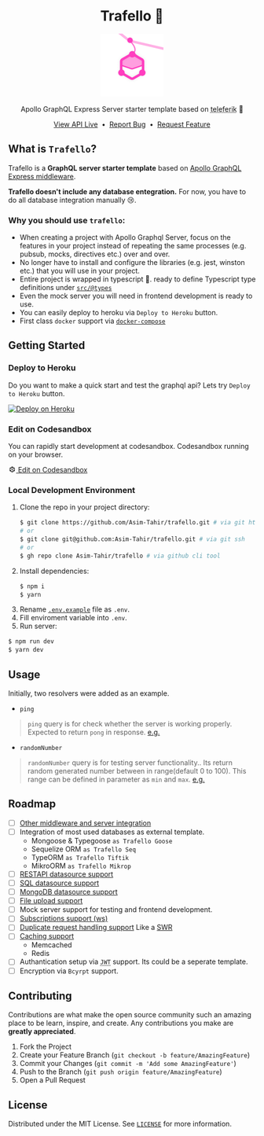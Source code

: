 <h1 align="center">Trafello 🚡</h1>
<p align="center">
  <img width="128px" src="assets/logo.png"/>
</p>
<p align="center">
  Apollo GraphQL Express Server starter template based on <abbr title="Aerial Tramway">teleferik</abbr> 🚡
</p>
<p align="center">
  <a href="https://trafello.herokuapp.com/graphql">View API Live</a>
  &nbsp;•&nbsp;
  <!--<a href="https://boocard.vercel.app/">View Staged API Live</a>
  &nbsp;•&nbsp; -->
  <a href="https://github.com/Asim-Tahir/trafello/issues/new?assignees=&labels=Bug&template=bug_report.md&title=">Report Bug</a>
  &nbsp;•&nbsp;
  <a href="https://github.com/Asim-Tahir/trafello/issues/new?assignees=&labels=Feature&template=feature_request.md&title=">Request Feature</a>
</p>

## What is `Trafello`?

Trafello is a __GraphQL server starter template__ based on  [Apollo GraphQL Express middleware](https://github.com/apollographql/apollo-server/tree/main/packages/apollo-server-express). 

**Trafello doesn't include any database entegration.** For now, you have to do all database integration manually 😢.

### Why you should use `trafello`:
- When creating a project with Apollo Graphql Server, focus on the features in your project instead of repeating the same processes (e.g. pubsub, mocks, directives etc.) over and over.
- No longer have to install and configure the libraries (e.g. jest, winston etc.) that you will use in your project.
- Entire project is wrapped in typescript 🦾. ready to define Typescript type definitions under [`src/@types`](src/@types/module.d.ts)
- Even the mock server you will need in frontend development is ready to use.
- You can easily deploy to heroku via `Deploy to Heroku` button.
- First class `docker` support via [`docker-compose`](docker-compose.yml)

<!-- GETTING STARTED -->
## Getting Started

### Deploy to Heroku

Do you want to make a quick start and test the graphql api? Lets try `Deploy to Heroku` button.

[![Deploy on Heroku](https://www.herokucdn.com/deploy/button.svg)](https://heroku.com/deploy?template=https://github.com/Asim-Tahir/trafello)

### Edit on Codesandbox

You can rapidly start development at codesandbox. Codesandbox running on your browser.

<a href="https://githubbox.com/Asim-Tahir/trafello">
  <img src="assets/codesandbox.svg" width="16">
  Edit on Codesandbox
</a>

### Local Development Environment

1. Clone the repo in your project directory:
   ```bash
   $ git clone https://github.com/Asim-Tahir/trafello.git # via git https
   # or
   $ git clone git@github.com:Asim-Tahir/trafello.git # via git ssh
   # or
   $ gh repo clone Asim-Tahir/trafello # via github cli tool
   ```
2. Install dependencies:
   ```bash
   $ npm i
   $ yarn
   ```
3. Rename [`.env.example`](.env.example) file as `.env`.
4. Fill enviroment variable into `.env`.
5. Run server:
  ```bash
  $ npm run dev
  $ yarn dev
  ```

## Usage

Initially, two resolvers were added as an example.
- `ping`

> `ping` query is for check whether the server is working properly. Expected to return `pong` in response. [e.g.](example/query/ping.graphql)
- `randomNumber`
> `randomNumber` query is for testing server functionality.. Its return random generated number between in range(default 0 to 100). This range can be defined in parameter as `min` and `max`. [e.g.](example/query/randomNumber.graphql)


## Roadmap

- [ ] [Other middleware and server integration](https://www.apollographql.com/docs/apollo-server/integrations/middleware/) 
- [ ] Integration of most used databases as external template.
  - Mongoose & Typegoose `as Trafello Goose`
  - Sequelize ORM `as Trafello Seq`
  - TypeORM `as Trafello Tiftik`
  - MikroORM `as Trafello Mikrop`
- [ ] [RESTAPI datasource support](https://github.com/apollographql/apollo-server/tree/main/packages/apollo-datasource-rest)
- [ ] [SQL datasource support](https://github.com/cvburgess/SQLDataSource)
- [ ] [MongoDB datasource support](https://github.com/GraphQLGuide/apollo-datasource-mongodb/)
- [ ] [File upload support](https://www.apollographql.com/docs/apollo-server/data/file-uploads/)
- [ ] Mock server support for testing and frontend development.
- [ ] [Subscriptions support (ws)](https://www.apollographql.com/docs/apollo-server/data/subscriptions/)
- [ ] [Duplicate request handling support](https://www.apollographql.com/docs/apollo-server/data/data-sources/#using-with-dataloader) Like a [SWR](https://swr.vercel.app/)
- [ ] [Caching support](https://www.apollographql.com/docs/apollo-server/data/data-sources/#caching)
  - Memcached
  - Redis
- [ ] Authantication setup via <abbr title="JSON Web Token"><code>JWT</code></abbr>  support. Its could be a seperate template.
- [ ] Encryption via `Bcyrpt` support.

## Contributing

Contributions are what make the open source community such an amazing place to be learn, inspire, and create. Any contributions you make are **greatly appreciated**.

1. Fork the Project
2. Create your Feature Branch (`git checkout -b feature/AmazingFeature`)
3. Commit your Changes (`git commit -m 'Add some AmazingFeature'`)
4. Push to the Branch (`git push origin feature/AmazingFeature`)
5. Open a Pull Request

<!-- LICENSE -->
## License

Distributed under the MIT License. See [`LICENSE`](LICENSE) for more information.